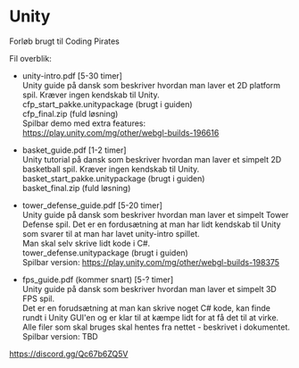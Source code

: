 # Unity
Forløb brugt til Coding Pirates

Fil overblik:

* unity-intro.pdf [5-30 timer]  
Unity guide på dansk som beskriver hvordan man laver et 2D platform spil. Kræver ingen kendskab til Unity.  
cfp_start_pakke.unitypackage (brugt i guiden)  
cfp_final.zip (fuld løsning)  
Spilbar demo med extra features: https://play.unity.com/mg/other/webgl-builds-196616

* basket_guide.pdf [1-2 timer]  
Unity tutorial på dansk som beskriver hvordan man laver et simpelt 2D basketball spil. Kræver ingen kendskab til Unity.  
basket_start_pakke.unitypackage (brugt i guiden)  
basket_final.zip (fuld løsning)

* tower_defense_guide.pdf [5-20 timer]  
Unity guide på dansk som beskriver hvordan man laver et simpelt Tower Defense spil.
Det er en fordusætning at man har lidt kendskab til Unity som svarer til at man har lavet unity-intro spillet.  
Man skal selv skrive lidt kode i C#.  
tower_defense.unitypackage (brugt i guiden)  
Spilbar version: https://play.unity.com/mg/other/webgl-builds-198375

* fps_guide.pdf (kommer snart) [5-? timer]  
Unity guide på dansk som beskriver hvordan man laver et simpelt 3D FPS spil.  
Det er en forudsætning at man kan skrive noget C# kode, kan finde rundt i Unity GUI'en og er klar til at kæmpe lidt for at få det til at virke.  
Alle filer som skal bruges skal hentes fra nettet - beskrivet i dokumentet.  
Spilbar version: TBD

https://discord.gg/Qc67b6ZQ5V
